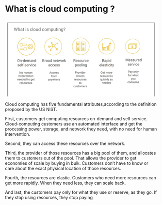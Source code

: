 
# What is cloud computing ?

<img src="./Images/5-cloud-fundamentals.jpeg">

Cloud computing has five fundamental attributes,according to the definition proposed by the US NIST.  

First, customers get computing resources on-demand and self service. Cloud-computing customers use an automated interface and get the processing 
power, storage, and network they need, with no need for human intervention.  

Second, they can access these resources over the network.  

Third, the provider of those resources has a big pool of them, and allocates them to 
customers out of the pool. That allows the provider to get economies of scale by 
buying in bulk. Customers don’t have to know or care about the exact physical 
location of those resources.  

Fourth, the resources are elastic. Customers who need more resources can get more 
rapidly. When they need less, they can scale back.  

And last, the customers pay only for what they use or reserve, as they go. If they stop 
using resources, they stop paying
